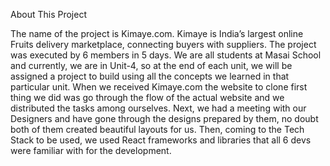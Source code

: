 About This Project

The name of the project is Kimaye.com. Kimaye is India’s largest online Fruits delivery marketplace, connecting buyers with suppliers. The project was executed by 6 members in 5 days. We are all students at Masai School and currently, we are in Unit-4, so at the end of each unit, we will be assigned a project to build using all the concepts we learned in that particular unit. When we received Kimaye.com the website to clone first thing we did was go through the flow of the actual website and we distributed the tasks among ourselves. Next, we had a meeting with our Designers and have gone through the designs prepared by them, no doubt both of them created beautiful layouts for us. Then, coming to the Tech Stack to be used, we used React frameworks and libraries that all 6 devs were familiar with for the development.
